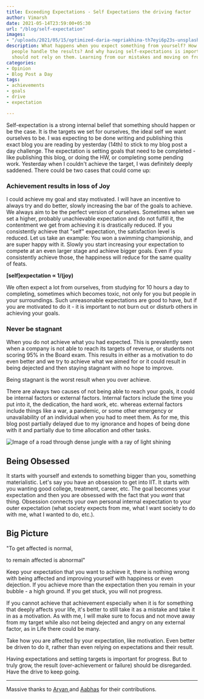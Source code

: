 ```yaml
---
title: Exceeding Expectations - Self Expectations the driving factor
author: Vimarsh
date: 2021-05-14T23:59:00+05:30
url: "/blog/self-expectation"
images:
- "/uploads/2021/05/15/optimized-daria-nepriakhina-th7eyi6p23s-unsplash-1.jpg"
description: What happens when you expect something from yourself? How do different
  people handle the results? And why having self-expectations is important but one
  should not rely on them. Learning from our mistakes and moving on from achievements.
categories:
- Opinion
- Blog Post a Day
tags:
- achievements
- goals
- drive
- expectation

---
```

Self-expectation is a strong internal belief that something should happen or be the case. It is the targets we set for ourselves, the ideal self we want ourselves to be. I was expecting to be done writing and publishing this exact blog you are reading by yesterday (14th) to stick to my blog post a day challenge. The expectation is setting goals that need to be completed - like publishing this blog, or doing the HW, or completing some pending work. Yesterday when I couldn't achieve the target, I was definitely deeply saddened. There could be two cases that could come up:

### **Achievement results in loss of Joy**

I could achieve my goal and stay motivated. I will have an incentive to always try and do better, slowly increasing the bar of the goals to achieve. We always aim to be the perfect version of ourselves. Sometimes when we set a higher, probably unachievable expectation and do not fulfill it, the contentment we get from achieving it is drastically reduced. If you consistently achieve that "self" expectation, the satisfaction level is reduced. Let us take an example: You won a swimming championship, and are super happy with it. Slowly you start increasing your expectation to compete at an even larger stage and achieve bigger goals. Even if you consistently achieve those, the happiness will reduce for the same quality of feats.

**\[self\]expectation ∝ 1/(joy)**

We often expect a lot from ourselves, from studying for 10 hours a day to completing, sometimes which becomes toxic, not only for you but people in your surroundings. Such unreasonable expectations are good to have, but if you are motivated to do it - it is important to not burn out or disturb others in achieving your goals.

### **Never be stagnant**

When you do not achieve what you had expected. This is prevalently seen when a company is not able to reach its targets of revenue, or students not scoring 95% in the Board exam. This results in either as a motivation to do even better and we try to achieve what we aimed for or it could result in being dejected and then staying stagnant with no hope to improve.

Being stagnant is the worst result when you over achieve.

There are always two causes of not being able to reach your goals, it could be internal factors or external factors. Internal factors include the time you put into it, the dedication, the hard work, etc. whereas external factors include things like a war, a pandemic, or some other emergency or unavailability of an individual when you had to meet them. As for me, this blog post partially delayed due to my ignorance and hopes of being done with it and partially due to time allocation and other tasks.

![Image of a road through dense jungle with a ray of light shining](/uploads/2021/05/15/optimized-john-towner-3kv48ns4wuu-unsplash.jpg)

## **Being Obsessed**

It starts with yourself and extends to something bigger than you, something materialistic. Let's say you have an obsession to get into IIT. It starts with you wanting good college, treatment, career, etc. The goal becomes your expectation and then you are obsessed with the fact that you _want_ that thing. Obsession connects your own personal internal expectation to your outer expectation (what society expects from me, what I want society to do with me, what I wanted to do, etc.).

## **Big Picture**

"To get affected is normal,

to remain affected is abnormal"

Keep your expectation that you want to achieve it, there is nothing wrong with being affected and improving yourself with happiness or even dejection. If you achieve more than the expectation then you remain in your bubble - a high ground. If you get stuck, you will not progress.

If you cannot achieve that achievement especially when it is for something that deeply affects your life, it's better to still take it as a mistake and take it in as a motivation. As with me, I will make sure to focus and not move away from my target while also not being dejected and angry on any external factor, as in Life there could be many.

Take how you are affected by your expectation, like motivation. Even better be driven to do it, rather than even relying on expectations and their result.

Having expectations and setting targets is important for progress. But to truly grow, the result (over-achievement or failure) should be disregarded. Have the drive to keep going.

***

Massive thanks to [Aryan ](https://aryantiwari.com/?utm_source=vimarsh)and [Aabhas](https://aabhass.in/?utm_source=vimarsh) for their contributions.